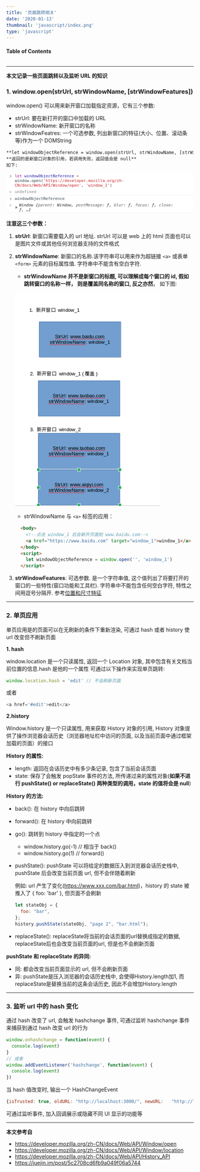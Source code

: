 ```yaml
---
title: '页面跳转相关'
date: '2020-01-13'
thumbnail: 'javascript/index.png'
type: 'javascript'
---
```

#### Table of Contents
```toc
```
---
**本文记录一些页面跳转以及监听 URL 的知识**

### 1. window.open(strUrl, strWindowName, [strWindowFeatures])
window.open() 可以用来新开窗口加载指定资源，它有三个参数:
- strUrl: 要在新打开的窗口中加载的 URL
- strWindowName: 新开窗口的名称
- strWindowFeatres: 一个可选参数, 列出新窗口的特征(大小、位置、滚动条等)作为一个 DOMString

```md
**let windowObjectReference = window.open(strUrl, strWindowName, [strWindowFeatrues])**
**返回的是新窗口对象的引用，若调用失败，返回值会是 null**
如下:
```
![pic_1](/blogs/javascript/js_1_pic_1.png#pic_center)

**注意这三个参数：**
1. **strUrl**: 新窗口需要载入的 url 地址. strUrl 可以是 web 上的 html 页面也可以是图片文件或其他任何浏览器支持的文件格式
2. **strWindowName**: 新窗口的名称.该字符串可以用来作为超链接 `<a>` 或表单 `<form>` 元素的目标属性值. 字符串中不能含有空白字符. 
    - **strWindowName 并不是新窗口的标题, 可以理解成每个窗口的 id, 假如跳转窗口的名称一样， 则是覆盖同名称的窗口, 反之亦然**， 如下图:

    ![pic_2](/blogs/javascript/js_1_pic_2.png#pic_center)
    - strWindowName 与 `<a>` 标签的应用：
    ```html
      <body>
        <!--点击 window_1 后会新开页面到 www.baidu.com-->
        <a href="https://www.baidu.com" target="window_1">window_1</a>
      </body>
      <script>
        let windowObjectReference = window.open('', 'window_1')
      </script>
    ```
3. **strWindowFeatures**: 可选参数. 是一个字符串值, 这个值列出了将要打开的窗口的一些特性(窗口功能和工具栏). 字符串中不能包含任何空白字符, 特性之间用逗号分隔开. 参考[位置和尺寸特征](https://developer.mozilla.org/zh-CN/docs/Web/API/Window/open#Position%20and%20size%20features)

---
### 2. 单页应用
单页应用是的页面可以在无刷新的条件下重新渲染, 可通过 hash 或者 history 使 url 改变但不刷新页面

**1. hash**

window.location 是一个只读属性, 返回一个 Location 对象, 其中包含有关文档当前位置的信息.hash 是他的一个属性
可通过以下操作来实现单页跳转:
```javascript
window.location.hash = 'edit' // 不会刷新页面
```
或者
```javascript
<a href='#edit'>edit</a>
```

**2.history**

Window.history 是一个只读属性, 用来获取 History 对象的引用, History 对象提供了操作浏览器会话历史（浏览器地址栏中访问的页面, 以及当前页面中通过框架加载的页面）的接口

**History 的属性:**
- length: 返回在会话历史中有多少条记录, 包含了当前会话页面
- state: 保存了会触发 popState 事件的方法, 所传递过来的属性对象(**如果不进行 pushState() or replaceState() 两种类型的调用，state 的值将会是 null**)

**History 的方法:**
- back(): 在 history 中向后跳转
- forward(): 在 history 中向前跳转
- go(): 跳转到 history 中指定的一个点
  - window.history.go(-1) // 相当于 back()
  - window.history.go(1)  // forward()
- pushState(): pushState 可以将给定的数据压入到浏览器会话历史栈中, pushState 后会改变当前页面 url, 但不会伴随着刷新

  例如: url 产生了变化(https://www.xxx.com/bar.html)，history 的 state 被推入了 { foo: 'bar' }, 但页面不会刷新
  ```javascript
  let stateObj = {
    foo: "bar",
  };
  history.pushState(stateObj, "page 2", "bar.html");
  ```
- replaceState(): replaceState将当前的会话页面的url替换成指定的数据, replaceState后也会改变当前页面的url, 但是也不会刷新页面

**pushState 和 replaceState 的异同:**
- 同: 都会改变当前页面显示的 url, 但不会刷新页面
- 异: pushState是压入浏览器的会话历史栈中, 会使得History.length加1, 而replaceState是替换当前的这条会话历史, 因此不会增加History.length

---
### 3. 监听 url 中的 hash 变化
通过 hash 改变了 url, 会触发 hashchange 事件, 可通过监听 hashchange 事件来捕获到通过 hash 改变 url 的行为

```javascript
window.onhashchange = function(event) {
  console.log(event)
}
// 或者
window.addEventListener('hashchange', function(event) {
  console.log(event)
})
```
当 hash 值改变时, 输出一个 HashChangeEvent
```javascript
{isTrusted: true, oldURL: "http://localhost:3000/", newURL:   "http://localhost:3000/#teg", type: "hashchange".....}
```
可通过监听事件, 加入回调展示或隐藏不同 UI 显示的功能等

---
**本文参考自**
- https://developer.mozilla.org/zh-CN/docs/Web/API/Window/open
- https://developer.mozilla.org/zh-CN/docs/Web/API/Window/location
- https://developer.mozilla.org/zh-CN/docs/Web/API/History_API
- https://juejin.im/post/5c2708cd6fb9a049f06a5744

